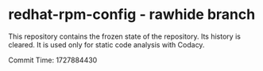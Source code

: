 # redhat-rpm-config - rawhide branch

This repository contains the frozen state of the repository.
Its history is cleared. It is used only for static code
analysis with Codacy.

Commit Time: 1727884430